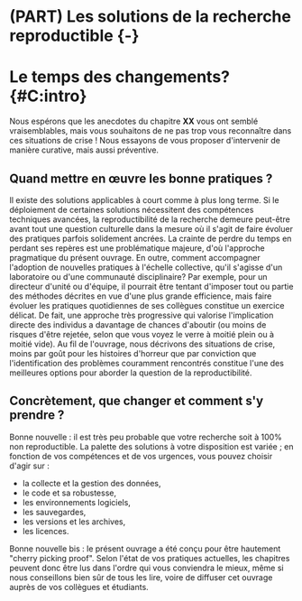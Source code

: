 # (PART) Les solutions de la recherche reproductible {-}

# Le temps des changements? {#C:intro}

Nous espérons que les anecdotes du chapitre **XX** vous ont semblé vraisemblables, mais vous souhaitons de ne pas trop vous reconnaître dans ces situations de crise ! Nous essayons de vous proposer d'intervenir de manière curative, mais aussi préventive. 

## Quand mettre en œuvre les bonne pratiques ?
Il existe des solutions applicables à court comme à plus long terme. Si le déploiement de certaines solutions nécessitent des compétences techniques avancées, la reproductibilité de la recherche demeure peut-être avant tout une question culturelle dans la mesure où il s'agit de faire évoluer des pratiques parfois solidement ancrées. La crainte de perdre du temps en perdant ses repères est une problématique majeure, d'où l'approche pragmatique du présent ouvrage. 
En outre, comment accompagner l'adoption de nouvelles pratiques à l'échelle collective, qu'il s'agisse d'un laboratoire ou d'une communauté disciplinaire? 
Par exemple, pour un directeur d'unité ou d'équipe, il pourrait être tentant d'imposer tout ou partie des méthodes décrites en vue d'une plus grande efficience, mais faire évoluer les pratiques quotidiennes de ses collègues constitue un exercice délicat. 
De fait, une approche très progressive qui valorise l'implication directe des individus a davantage de chances d'aboutir (ou moins de risques d'être rejetée, selon que vous voyez le verre à moitié plein ou à moitié vide). Au fil de l'ouvrage, nous décrivons des situations de crise, moins par goût pour les histoires d'horreur que par conviction que l'identification des problèmes couramment rencontrés constitue l'une des meilleures options pour aborder la question de la reproductibilité. 

## Concrètement, que changer et comment s'y prendre ?
Bonne nouvelle : il est très peu probable que votre recherche soit à 100% non reproductible. La palette des solutions à votre disposition est variée ; en fonction de vos compétences et de vos urgences, vous pouvez choisir d'agir sur : 
- la collecte et la gestion des données, 
- le code et sa robustesse, 
- les environnements logiciels, 
- les sauvegardes, 
- les versions et les archives, 
- les licences.

Bonne nouvelle bis : le présent ouvrage a été conçu pour être hautement "cherry picking proof". Selon l'état de vos pratiques actuelles, les chapitres peuvent donc être lus dans l'ordre qui vous conviendra le mieux, même si nous conseillons bien sûr de tous les lire, voire de diffuser cet ouvrage auprès de vos collègues et étudiants.
